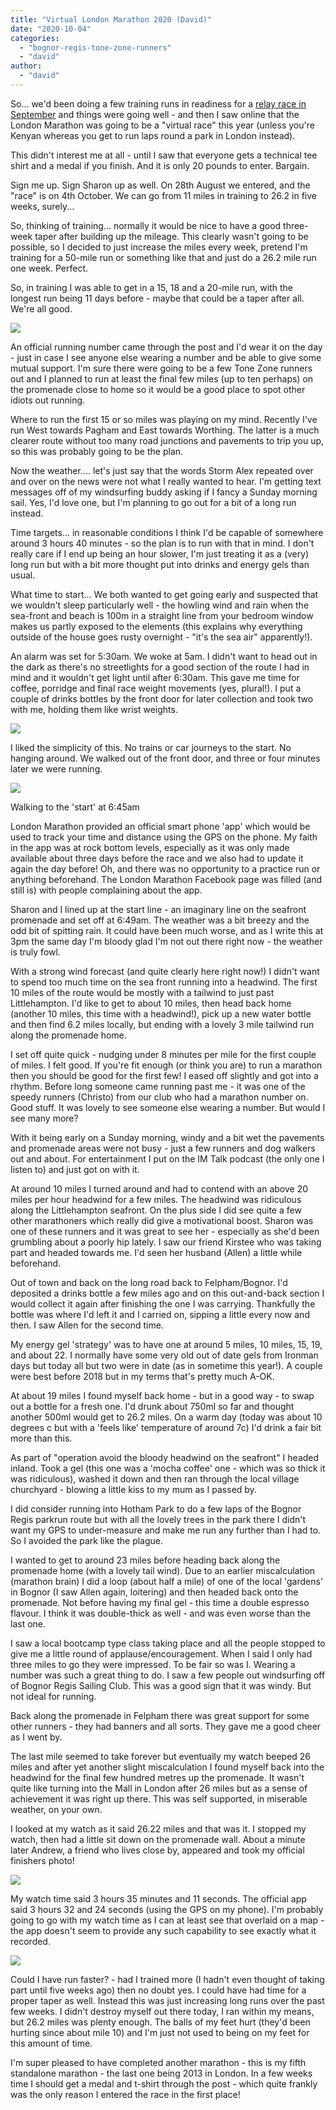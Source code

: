 ```yaml
---
title: "Virtual London Marathon 2020 (David)"
date: "2020-10-04"
categories: 
  - "bognor-regis-tone-zone-runners"
  - "david"
author: 
  - "david"
---
```


So... we'd been doing a few training runs in readiness for a [relay race in September](/2020/09/david-lloyd-clubs-ultra-relay-2020/) and things were going well - and then I saw online that the London Marathon was going to be a "virtual race" this year (unless you're Kenyan whereas you get to run laps round a park in London instead).

This didn't interest me at all - until I saw that everyone gets a technical tee shirt and a medal if you finish. And it is only 20 pounds to enter. Bargain.

Sign me up. Sign Sharon up as well. On 28th August we entered, and the "race" is on 4th October. We can go from 11 miles in training to 26.2 in five weeks, surely...

So, thinking of training... normally it would be nice to have a good three-week taper after building up the mileage. This clearly wasn't going to be possible, so I decided to just increase the miles every week, pretend I'm training for a 50-mile run or something like that and just do a 26.2 mile run one week. Perfect.

So, in training I was able to get in a 15, 18 and a 20-mile run, with the longest run being 11 days before - maybe that could be a taper after all. We're all good.

![](/images/2020/20201004-number-400x383.jpg)

An official running number came through the post and I'd wear it on the day - just in case I see anyone else wearing a number and be able to give some mutual support. I'm sure there were going to be a few Tone Zone runners out and I planned to run at least the final few miles (up to ten perhaps) on the promenade close to home so it would be a good place to spot other idiots out running.

Where to run the first 15 or so miles was playing on my mind. Recently I've run West towards Pagham and East towards Worthing. The latter is a much clearer route without too many road junctions and pavements to trip you up, so this was probably going to be the plan.

Now the weather.... let's just say that the words Storm Alex repeated over and over on the news were not what I really wanted to hear. I'm getting text messages off of my windsurfing buddy asking if I fancy a Sunday morning sail. Yes, I'd love one, but I'm planning to go out for a bit of a long run instead.

Time targets... in reasonable conditions I think I'd be capable of somewhere around 3 hours 40 minutes - so the plan is to run with that in mind. I don't really care if I end up being an hour slower, I'm just treating it as a (very) long run but with a bit more thought put into drinks and energy gels than usual.

What time to start... We both wanted to get going early and suspected that we wouldn't sleep particularly well - the howling wind and rain when the sea-front and beach is 100m in a straight line from your bedroom window makes us partly exposed to the elements (this explains why everything outside of the house goes rusty overnight - "it's the sea air" apparently!).

An alarm was set for 5:30am. We woke at 5am. I didn't want to head out in the dark as there's no streetlights for a good section of the route I had in mind and it wouldn't get light until after 6:30am. This gave me time for coffee, porridge and final race weight movements (yes, plural!). I put a couple of drinks bottles by the front door for later collection and took two with me, holding them like wrist weights.

![](/images/2020/20201004-weather.jpg)

I liked the simplicity of this. No trains or car journeys to the start. No hanging around. We walked out of the front door, and three or four minutes later we were running.

![](/images/2020/20201004-before-start-IMG_9824-600x800.jpg)

Walking to the 'start' at 6:45am

London Marathon provided an official smart phone 'app' which would be used to track your time and distance using the GPS on the phone. My faith in the app was at rock bottom levels, especially as it was only made available about three days before the race and we also had to update it again the day before! Oh, and there was no opportunity to a practice run or anything beforehand. The London Marathon Facebook page was filled (and still is) with people complaining about the app.

Sharon and I lined up at the start line - an imaginary line on the seafront promenade and set off at 6:49am. The weather was a bit breezy and the odd bit of spitting rain. It could have been much worse, and as I write this at 3pm the same day I'm bloody glad I'm not out there right now - the weather is truly fowl.

With a strong wind forecast (and quite clearly here right now!) I didn't want to spend too much time on the sea front running into a headwind. The first 10 miles of the route would be mostly with a tailwind to just past Littlehampton. I'd like to get to about 10 miles, then head back home (another 10 miles, this time with a headwind!), pick up a new water bottle and then find 6.2 miles locally, but ending with a lovely 3 mile tailwind run along the promenade home.

I set off quite quick - nudging under 8 minutes per mile for the first couple of miles. I felt good. If you're fit enough (or think you are) to run a marathon then you should be good for the first few! I eased off slightly and got into a rhythm. Before long someone came running past me - it was one of the speedy runners (Christo) from our club who had a marathon number on. Good stuff. It was lovely to see someone else wearing a number. But would I see many more?

With it being early on a Sunday morning, windy and a bit wet the pavements and promenade areas were not busy - just a few runners and dog walkers out and about. For entertainment I put on the IM Talk podcast (the only one I listen to) and just got on with it.

At around 10 miles I turned around and had to contend with an above 20 miles per hour headwind for a few miles. The headwind was ridiculous along the Littlehampton seafront. On the plus side I did see quite a few other marathoners which really did give a motivational boost. Sharon was one of these runners and it was great to see her - especially as she'd been grumbling about a poorly hip lately. I saw our friend Kirstee who was taking part and headed towards me. I'd seen her husband (Allen) a little while beforehand.

Out of town and back on the long road back to Felpham/Bognor. I'd deposited a drinks bottle a few miles ago and on this out-and-back section I would collect it again after finishing the one I was carrying. Thankfully the bottle was where I'd left it and I carried on, sipping a little every now and then. I saw Allen for the second time.

My energy gel 'strategy' was to have one at around 5 miles, 10 miles, 15, 19, and about 22. I normally have some very old out of date gels from Ironman days but today all but two were in date (as in sometime this year!). A couple were best before 2018 but in my terms that's pretty much A-OK.

At about 19 miles I found myself back home - but in a good way - to swap out a bottle for a fresh one. I'd drunk about 750ml so far and thought another 500ml would get to 26.2 miles. On a warm day (today was about 10 degrees c but with a 'feels like' temperature of around 7c) I'd drink a fair bit more than this.

As part of "operation avoid the bloody headwind on the seafront" I headed inland. Took a gel (this one was a 'mocha coffee' one - which was so thick it was ridiculous), washed it down and then ran through the local village churchyard - blowing a little kiss to my mum as I passed by.

I did consider running into Hotham Park to do a few laps of the Bognor Regis parkrun route but with all the lovely trees in the park there I didn't want my GPS to under-measure and make me run any further than I had to. So I avoided the park like the plague.

I wanted to get to around 23 miles before heading back along the promenade home (with a lovely tail wind). Due to an earlier miscalculation (marathon brain) I did a loop (about half a mile) of one of the local 'gardens' in Bognor (I saw Allen again, loitering) and then headed back onto the promenade. Not before having my final gel - this time a double espresso flavour. I think it was double-thick as well - and was even worse than the last one.

I saw a local bootcamp type class taking place and all the people stopped to give me a little round of applause/encouragement. When I said I only had three miles to go they were impressed. To be fair so was I. Wearing a number was such a great thing to do. I saw a few people out windsurfing off of Bognor Regis Sailing Club. This was a good sign that it was windy. But not ideal for running.

Back along the promenade in Felpham there was great support for some other runners - they had banners and all sorts. They gave me a good cheer as I went by.

The last mile seemed to take forever but eventually my watch beeped 26 miles and after yet another slight miscalculation I found myself back into the headwind for the final few hundred metres up the promenade. It wasn't quite like turning into the Mall in London after 26 miles but as a sense of achievement it was right up there. This was self supported, in miserable weather, on your own.

I looked at my watch as it said 26.22 miles and that was it. I stopped my watch, then had a little sit down on the promenade wall. About a minute later Andrew, a friend who lives close by, appeared and took my official finishers photo!

![](/images/2020/20201004-finish-600x800.jpg)

My watch time said 3 hours 35 minutes and 11 seconds. The official app said 3 hours 32 and 24 seconds (using the GPS on my phone). I'm probably going to go with my watch time as I can at least see that overlaid on a map - the app doesn't seem to provide any such capability to see exactly what it recorded.

![](/images/2020/20201004-route.jpg)

Could I have run faster? - had I trained more (I hadn't even thought of taking part until five weeks ago) then no doubt yes. I could have had time for a proper taper as well. Instead this was just increasing long runs over the past few weeks. I didn't destroy myself out there today, I ran within my means, but 26.2 miles was plenty enough. The balls of my feet hurt (they'd been hurting since about mile 10) and I'm just not used to being on my feet for this amount of time.

I'm super pleased to have completed another marathon - this is my fifth standalone marathon - the last one being 2013 in London. In a few weeks time I should get a medal and t-shirt through the post - which quite frankly was the only reason I entered the race in the first place!
